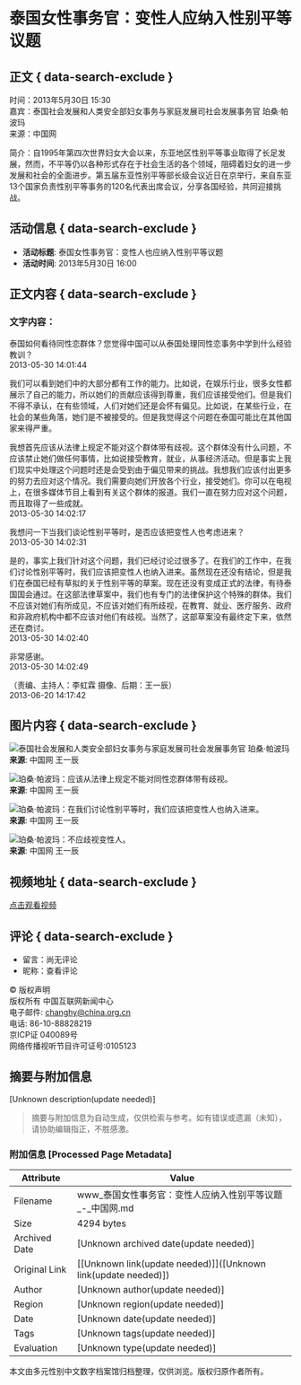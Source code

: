 # 泰国女性事务官：变性人应纳入性别平等议题

## 正文 { data-search-exclude }


时间：2013年5月30日 15:30  
嘉宾：泰国社会发展和人类安全部妇女事务与家庭发展司社会发展事务官 珀桑·帕波玛  
来源：中国网  

简介：自1995年第四次世界妇女大会以来，东亚地区性别平等事业取得了长足发展，然而，不平等仍以各种形式存在于社会生活的各个领域，阻碍着妇女的进一步发展和社会的全面进步。第五届东亚性别平等部长级会议近日在京举行，来自东亚13个国家负责性别平等事务的120名代表出席会议，分享各国经验，共同迎接挑战。

## 活动信息 { data-search-exclude }

- **活动标题**: 泰国女性事务官：变性人也应纳入性别平等议题  
- **活动时间**: 2013年5月30日 16:00  

## 正文内容 { data-search-exclude }

### 文字内容：

泰国如何看待同性恋群体？您觉得中国可以从泰国处理同性恋事务中学到什么经验教训？  
2013-05-30 14:01:44  

我们可以看到她们中的大部分都有工作的能力。比如说，在娱乐行业，很多女性都展示了自己的能力，所以她们的贡献应该得到尊重，我们应该接受他们。但是我们不得不承认，在有些领域，人们对她们还是会怀有偏见。比如说，在某些行业，在社会的某些角落，她们是不被接受的。但是我觉得这个问题在泰国可能比在其他国家来得严重。  

我想首先应该从法律上规定不能对这个群体带有歧视。这个群体没有什么问题，不应该禁止她们做任何事情，比如说接受教育，就业，从事经济活动。但是事实上我们现实中处理这个问题时还是会受到由于偏见带来的挑战。我想我们应该付出更多的努力去应对这个情况。我们需要向她们开放各个行业，接受她们。你可以在电视上，在很多媒体节目上看到有关这个群体的报道。我们一直在努力应对这个问题，而且取得了一些成就。  
2013-05-30 14:02:17  

我想问一下当我们谈论性别平等时，是否应该把变性人也考虑进来？  
2013-05-30 14:02:31  

是的，事实上我们针对这个问题，我们已经讨论过很多了。在我们的工作中，在我们讨论性别平等时，我们应该把变性人也纳入进来。虽然现在还没有结论，但是我们在泰国已经有草拟的关于性别平等的草案。现在还没有变成正式的法律，有待泰国国会通过。在这部法律草案中，我们也有专门的法律保护这个特殊的群体。我们不应该对她们有所成见，不应该对她们有所歧视，在教育、就业、医疗服务、政府和非政府机构中都不应该对他们有歧视。当然了，这部草案没有最终定下来，依然还在商讨。  
2013-05-30 14:02:40  

非常感谢。  
2013-05-30 14:02:49  

（责编、主持人：李虹霖 摄像、后期：王一辰）  
2013-06-20 14:17:42  

## 图片内容 { data-search-exclude }

![泰国社会发展和人类安全部妇女事务与家庭发展司社会发展事务官 珀桑·帕波玛](http://images.china.cn/attachement/jpg/site1000/20130620/8c89a590fb39132ce7ba0c.jpg)  
**来源**: 中国网 王一辰  

![珀桑·帕波玛：应该从法律上规定不能对同性恋群体带有歧视。](http://images.china.cn/attachement/jpg/site1000/20130620/8c89a590fb39132ce7ba0d.jpg)  
**来源**: 中国网 王一辰  

![珀桑·帕波玛：在我们讨论性别平等时，我们应该把变性人也纳入进来。](http://images.china.cn/attachement/jpg/site1000/20130620/8c89a590fb39132ce7ba0e.jpg)  
**来源**: 中国网 王一辰  

![珀桑·帕波玛：不应歧视变性人。](http://images.china.cn/attachment/jpg/site1000/20130620/8c89a590fb39132ce7ba0f.jpg)  
**来源**: 中国网 王一辰  

## 视频地址 { data-search-exclude }

[点击观看视频](http://mp4.china.com.cn/flv/olderDataft/zhongwaishijie/taiguo_1369892933.mp4)  

## 评论 { data-search-exclude }

- 留言：尚无评论  
- 昵称：查看评论  

© 版权声明  
版权所有 中国互联网新闻中心  
电子邮件: changhy@china.org.cn  
电话: 86-10-88828219  
京ICP证 040089号  
网络传播视听节目许可证号:0105123  
<!-- tcd_original_link http://www.china.com.cn/fangtan/2013-05/30/content_28978702.htm -->


## 摘要与附加信息

<!-- tcd_abstract -->
[Unknown description(update needed)]
<!-- tcd_abstract_end -->

> 摘要与附加信息为自动生成，仅供检索与参考。如有错误或遗漏（未知），请协助编辑指正，不胜感激。

### 附加信息 [Processed Page Metadata]

| Attribute       | Value                                  |
|-----------------|----------------------------------------|
| Filename        | www_泰国女性事务官：变性人应纳入性别平等议题_-_中国网.md                             |
| Size            | 4294 bytes                           |
| Archived Date   | [Unknown archived date(update needed)]                             |
| Original Link   | [[Unknown link(update needed)]]([Unknown link(update needed)])                       |
| Author          | [Unknown author(update needed)]                               |
| Region          | [Unknown region(update needed)]                               |
| Date            | [Unknown date(update needed)]                                 |
| Tags            | [Unknown tags(update needed)]                                 |
| Evaluation            | [Unknown type(update needed)]                                 |
<!-- tcd_table_end -->

本文由多元性别中文数字档案馆归档整理，仅供浏览。版权归原作者所有。
